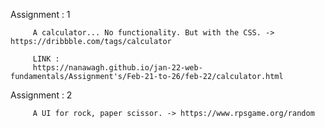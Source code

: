 
Assignment : 1 

         A calculator... No functionality. But with the CSS. -> https://dribbble.com/tags/calculator
         
         LINK :
         https://nanawagh.github.io/jan-22-web-fundamentals/Assignment's/Feb-21-to-26/feb-22/calculator.html

Assignment : 2
 
         A UI for rock, paper scissor. -> https://www.rpsgame.org/random
